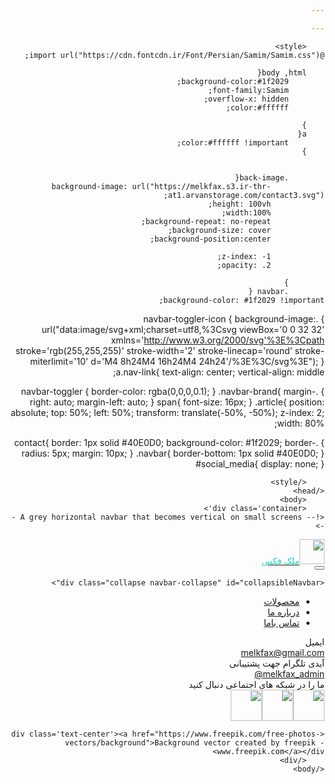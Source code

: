 ```yaml
---

---
```

<!DOCTYPE html>
<html lang="fa" dir='rtl'>
    <head>
     
   <meta charset="utf-8">
     <meta name="viewport" content="width=device-width, initial-scale=1">
  <title>ملک فکس | موتور جست وجوی ملک </title>
  <meta name="description" content="خرید خانه کلنگی.اجاره آپارتمان.فروش ملک.فروش زمین.فروش آپارتمان.قیمت آپارتمان.قیمت زمین.آپارتمان نوساز" />
<meta name="keywords" content="ملک فکس,خرید ,آپارتمان,موتور جست و جوی ملک,مرجع خرید,اجاره,رهن,پیش فروش,کلنگی,مسکن,house,home,iran,melkfax,home,rent,melk,kharide,ejare,aparteman,melkfax.ir" />
<meta name="language" content="Persian" />
    <meta http-equiv='Content-Language' content='fa' />
    <meta http-equiv='Content-Type' content='text/html; charset=utf-8' />
       <link rel="icon" href="https://melkfax.s3.ir-thr-at1.arvanstorage.com/logo.png" sizes="16x16">
  <meta name="viewport" content="width=device-width, initial-scale=1">
  <link rel="stylesheet" href="https://maxcdn.bootstrapcdn.com/bootstrap/4.4.1/css/bootstrap.min.css">
  <script src="https://ajax.googleapis.com/ajax/libs/jquery/3.4.1/jquery.min.js"></script>
  <script src="https://cdnjs.cloudflare.com/ajax/libs/popper.js/1.16.0/umd/popper.min.js"></script>
  <script src="https://maxcdn.bootstrapcdn.com/bootstrap/4.4.1/js/bootstrap.min.js"></script>
    
        <style>
    @import url("https://cdn.fontcdn.ir/Font/Persian/Samim/Samim.css");

        body ,html{
            background-color:#1f2029;
            font-family:Samim;
            overflow-x: hidden;
            color:#ffffff;
            
        }
        a{
            color:#ffffff !important;
        }
           
            
            .back-image{
                background-image: url("https://melkfax.s3.ir-thr-at1.arvanstorage.com/contact3.svg");
                height: 100vh;
                width:100%;
                background-repeat: no-repeat;
                background-size: cover;
                background-position:center;
                
                z-index: -1;
                opacity: .2;
 
            }
            .navbar {
    background-color: #1f2029 !important;
}
 .navbar-toggler-icon {
  background-image: url("data:image/svg+xml;charset=utf8,%3Csvg viewBox='0 0 32 32' xmlns='http://www.w3.org/2000/svg'%3E%3Cpath stroke='rgb(255,255,255)' stroke-width='2' stroke-linecap='round' stroke-miterlimit='10' d='M4 8h24M4 16h24M4 24h24'/%3E%3C/svg%3E");
}
a.nav-link{
  text-align: center;
  vertical-align: middle;
  
}
.navbar-toggler {
  border-color: rgba(0,0,0,0.1);
}
.navbar-brand{
    margin-right: auto;
    margin-left: auto;
}
span{
    font-size: 16px;
}
.article{
    position: absolute;
  top: 50%;
  left: 50%;
  transform: translate(-50%, -50%);
  z-index: 2;
  width: 80%;
  
}
.contact{
    border: 1px solid #40E0D0;
    background-color:  #1f2029;
    border-radius: 5px;
    margin: 10px;
}
.navbar{
    border-bottom: 1px solid #40E0D0;
}
#social_media{
    display: none;
}
            
        </style>
    </head>
        <body>
        <div class='container'>
    <!-- A grey horizontal navbar that becomes vertical on small screens -->
<nav class="navbar navbar-expand-md  fixed-top">
  <!-- Toggler/collapsibe Button -->
    <a class="navbar-brand" href="/"><div class='row'><div class='col-sm-12 text-center'><img src='https://image.flaticon.com/icons/svg/1295/1295232.svg' width='40' height='40'><span style='background: -webkit-linear-gradient(#08afe8, #24eaa4);-webkit-background-clip: text;-webkit-text-fill-color: transparent;'>ملک فکس</span></div></div></a>

  <button class="navbar-toggler" type="button" data-toggle="collapse" data-target="#collapsibleNavbar">
    <span class="navbar-toggler-icon"></span>
  </button>


  <!-- Links -->
    <div class="collapse navbar-collapse" id="collapsibleNavbar">

  <ul class="navbar-nav">
    <!--<li class="nav-item">
      <a class="nav-link" href="/blog">بلاگ</a>
    </li>-->
  <li class="nav-item">
      <a class="nav-link" href="/product">محصولات</a>
    </li>
    <li class="nav-item">
      <a class="nav-link" href="/about">درباره ما</a>
    </li>
    <li class="nav-item">
      <a class="nav-link" href="/contact">تماس باما</a>
    </li>
    
      
  </ul>
    </div>
</nav>
    <div class='back-image'></div>
    <div class='row article'>
    <div class='col-sm-2 text-center'></div>
    <div class='col-sm-4 text-center contact'>ایمیل<br><a href='mailto:melkfax@gmail.com'>melkfax@gmail.com</a></div>
    <div class='col-sm-4 text-center contact '>آیدی تلگرام جهت پشتیبانی<br><a  href='https://t.me/melkfax_admin' target='_blank'>melkfax_admin@</a></div>
    <div class='col-sm-2 text-center '></div>
        <div id='social_media'>
    <div class='col-sm-12 my-4 text-center'>ما را در شبکه های اجتماعی دنبال کنید</div>
    <div class='col-sm-12 text-center'><img class='mx-2' src='https://image.flaticon.com/icons/svg/1384/1384063.svg' width='50' height='50'><img class='mx-2'src='https://image.flaticon.com/icons/svg/174/174857.svg' width='50' height='50'><img class='mx-2' src='https://image.flaticon.com/icons/svg/2111/2111646.svg' width='50' height='50'></div>
    </div>
    </div>
        
    <div class='text-center'><a href="https://www.freepik.com/free-photos-vectors/background">Background vector created by freepik - www.freepik.com</a></div>
        </div>
    </body>
</html>

        
        
